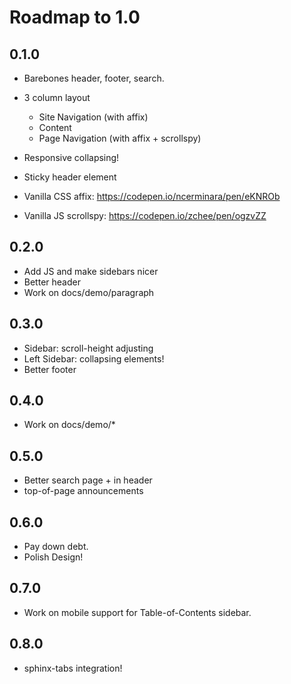 # Roadmap to 1.0

## 0.1.0

- Barebones header, footer, search.

- 3 column layout
  - Site Navigation (with affix)
  - Content
  - Page Navigation (with affix + scrollspy)
- Responsive collapsing!
- Sticky header element

- Vanilla CSS affix: https://codepen.io/ncerminara/pen/eKNROb
- Vanilla JS scrollspy: https://codepen.io/zchee/pen/ogzvZZ

## 0.2.0

- Add JS and make sidebars nicer
- Better header
- Work on docs/demo/paragraph

## 0.3.0

- Sidebar: scroll-height adjusting
- Left Sidebar: collapsing elements!
- Better footer

## 0.4.0

- Work on docs/demo/*

## 0.5.0

- Better search page + in header
- top-of-page announcements

## 0.6.0

- Pay down debt.
- Polish Design!

## 0.7.0

- Work on mobile support for Table-of-Contents sidebar.

## 0.8.0

- sphinx-tabs integration!
